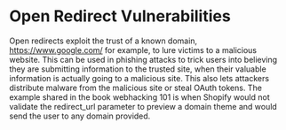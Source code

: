 # Open Redirect Vulnerabilities

Open redirects exploit the trust of a known domain, https://www.google.com/ for example, to lure victims to a malicious website. This can be used in phishing attacks to trick users into believing they are submitting information to the trusted site, when their valuable information is actually going to a malicious site. This also lets attackers distribute malware from the malicious site or steal OAuth tokens. The example shared in the book webhacking 101 is when Shopify would not validate the redirect_url parameter to preview a domain theme and would send the user to any domain provided. 